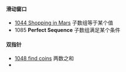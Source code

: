 #### 滑动窗口

* [1044 Shopping in Mars](1044.md) 子数组等于某个值
* 1085 **Perfect Sequence** 子数组满足某个条件

#### 双指针

* [1048 find coins](1048.cpp) 两数之和
* 


